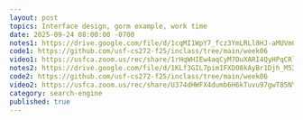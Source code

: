 ```yaml
---
layout: post
topics: Interface design, gorm example, work time
date: 2025-09-24 08:00:00 -0700
notes1: https://drive.google.com/file/d/1cqMI1WpY7_fcz3YmLRLl8HJ-aMUVm0Y2/view?usp=sharing
code1: https://github.com/usf-cs272-f25/inclass/tree/main/week06
video1: https://usfca.zoom.us/rec/share/1rHqWHIEw4aqCyM7DuXARI4QyHPqCRlq5gJ2cNU-zqLq_zGeSaT-R9NFxYzSxBN3.qPScZAyeIyElJjqf
notes2: https://drive.google.com/file/d/1KLf3GIL7pim1FXDO8kAyBr1Djh_M53V3/view?usp=sharing
code2: https://github.com/usf-cs272-f25/inclass/tree/main/week06
video2: https://usfca.zoom.us/rec/share/U374dHWFX4dumb6H6kTuvu97gwT85NYqTxekjtZF5EZ_oqIrqTmmOLvZtHCU0CgQ.WvxJj6JSDedCBsxd
category: search-engine
published: true
---
```

